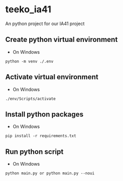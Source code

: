 # teeko_ia41  

An python project for our IA41 project

## Create python virtual environment

- On Windows
```bach
python -m venv ./.env
```

## Activate virtual environment
- On Windows
```bach
./env/Scripts/activate
```

## Install python packages
- On Windows
```bach
pip install -r requirements.txt
```

## Run python script
- On Windows
```bach
python main.py or python main.py --noui
```